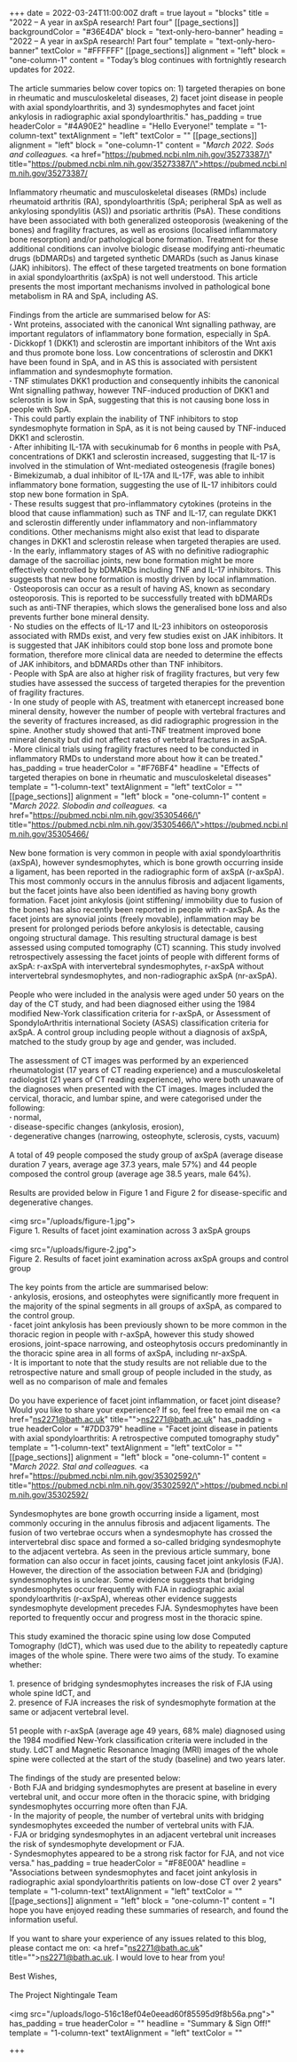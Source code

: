 +++
date = 2022-03-24T11:00:00Z
draft = true
layout = "blocks"
title = "2022 – A year in axSpA research! Part four"
[[page_sections]]
backgroundColor = "#36E4DA"
block = "text-only-hero-banner"
heading = "2022 – A year in axSpA research! Part four"
template = "text-only-hero-banner"
textColor = "#FFFFFF"
[[page_sections]]
alignment = "left"
block = "one-column-1"
content = "Today’s blog continues with fortnightly research updates for 2022.<br><br>The article summaries below cover topics on: 1) targeted therapies on bone in rheumatic and musculoskeletal diseases, 2) facet joint disease in people with axial spondyloarthritis, and 3) syndesmophytes and facet joint ankylosis in radiographic axial spondyloarthritis."
has_padding = true
headerColor = "#4A90E2"
headline = "Hello Everyone!"
template = "1-column-text"
textAlignment = "left"
textColor = ""
[[page_sections]]
alignment = "left"
block = "one-column-1"
content = "<em>March 2022. Soós and colleagues.</em> <a href=\"https://pubmed.ncbi.nlm.nih.gov/35273387/\" title=\"https://pubmed.ncbi.nlm.nih.gov/35273387/\">https://pubmed.ncbi.nlm.nih.gov/35273387/</a><br><br>Inflammatory rheumatic and musculoskeletal diseases (RMDs) include rheumatoid arthritis (RA), spondyloarthritis (SpA; peripheral SpA as well as ankylosing spondylitis (AS)) and psoriatic arthritis (PsA). These conditions have been associated with both generalized osteoporosis (weakening of the bones) and fragility fractures, as well as erosions (localised inflammatory bone resorption) and/or pathological bone formation. Treatment for these additional conditions can involve biologic disease modifying anti-rheumatic drugs (bDMARDs) and targeted synthetic DMARDs (such as Janus kinase (JAK) inhibitors). The effect of these targeted treatments on bone formation in axial spondyloarthritis (axSpA) is not well understood. This article presents the most important mechanisms involved in pathological bone metabolism in RA and SpA, including AS.<br><br>Findings from the article are summarised below for AS:<br><strong>· </strong>  Wnt proteins, associated with the canonical Wnt signalling pathway, are important regulators of inflammatory bone formation, especially in SpA.<br><strong>· </strong>  Dickkopf 1 (DKK1) and sclerostin are important inhibitors of the Wnt axis and thus promote bone loss. Low concentrations of sclerostin and DKK1 have been found in SpA, and in AS this is associated with persistent inflammation and syndesmophyte formation.<br><strong>· </strong>  TNF stimulates DKK1 production and consequently inhibits the canonical Wnt signalling pathway, however TNF-induced production of DKK1 and sclerostin is low in SpA, suggesting that this is not causing bone loss in people with SpA.<br><strong>· </strong>  This could partly explain the inability of TNF inhibitors to stop syndesmophyte formation in SpA, as it is not being caused by TNF-induced DKK1 and sclerostin.<br><strong>· </strong>  After inhibiting IL-17A with secukinumab for 6 months in people with PsA, concentrations of DKK1 and sclerostin increased, suggesting that IL-17 is involved in the stimulation of Wnt-mediated osteogenesis (fragile bones)<br><strong>· </strong>  Bimekizumab, a dual inhibitor of IL-17A and IL-17F, was able to inhibit inflammatory bone formation, suggesting the use of IL-17 inhibitors could stop new bone formation in SpA.<br><strong>· </strong>  These results suggest that pro-inflammatory cytokines (proteins in the blood that cause inflammation) such as TNF and IL-17, can regulate DKK1 and sclerostin differently under inflammatory and non-inflammatory conditions. Other mechanisms might also exist that lead to disparate changes in DKK1 and sclerostin release when targeted therapies are used.<br><strong>· </strong>  In the early, inflammatory stages of AS with no definitive radiographic damage of the sacroiliac joints, new bone formation might be more effectively controlled by bDMARDs including TNF and IL-17 inhibitors. This suggests that new bone formation is mostly driven by local inflammation.<br>· Osteoporosis can occur as a result of having AS, known as secondary osteoporosis. This is reported to be successfully treated with bDMARDs such as anti-TNF therapies, which slows the generalised bone loss and also prevents further bone mineral density.<br><strong>· </strong>  No studies on the effects of IL-17 and IL-23 inhibitors on osteoporosis associated with RMDs exist, and very few studies exist on JAK inhibitors. It is suggested that JAK inhibitors could stop bone loss and promote bone formation, therefore more clinical data are needed to determine the effects of JAK inhibitors, and bDMARDs other than TNF inhibitors.<br><strong>· </strong>  People with SpA are also at higher risk of fragility fractures, but very few studies have assessed the success of targeted therapies for the prevention of fragility fractures.<br><strong>· </strong>  In one study of people with AS, treatment with etanercept increased bone mineral density, however the number of people with vertebral fractures and the severity of fractures increased, as did radiographic progression in the spine. Another study showed that anti-TNF treatment improved bone mineral density but did not affect rates of vertebral fractures in axSpA.<br><strong>· </strong>  More clinical trials using fragility fractures need to be conducted in inflammatory RMDs to understand more about how it can be treated."
has_padding = true
headerColor = "#F76BF4"
headline = "Effects of targeted therapies on bone in rheumatic and musculoskeletal diseases"
template = "1-column-text"
textAlignment = "left"
textColor = ""
[[page_sections]]
alignment = "left"
block = "one-column-1"
content = "<em>March 2022. Slobodin and colleagues. </em><a href=\"https://pubmed.ncbi.nlm.nih.gov/35305466/\" title=\"https://pubmed.ncbi.nlm.nih.gov/35305466/\">https://pubmed.ncbi.nlm.nih.gov/35305466/</a><br><br>New bone formation is very common in people with axial spondyloarthritis (axSpA), however syndesmophytes, which is bone growth occurring inside a ligament, has been reported in the radiographic form of axSpA (r-axSpA). This most commonly occurs in the annulus fibrosis and adjacent ligaments, but the facet joints have also been identified as having bony growth formation. Facet joint ankylosis (joint stiffening/ immobility due to fusion of the bones) has also recently been reported in people with r-axSpA. As the facet joints are synovial joints (freely movable), inflammation may be present for prolonged periods before ankylosis is detectable, causing ongoing structural damage. This resulting structural damage is best assessed using computed tomography (CT) scanning. This study involved retrospectively assessing the facet joints of people with different forms of axSpA: r-axSpA with intervertebral syndesmophytes, r-axSpA without intervertebral syndesmophytes, and non-radiographic axSpA (nr-axSpA).<br><br>People who were included in the analysis were aged under 50 years on the day of the CT study, and had been diagnosed either using the 1984 modified New-York classification criteria for r-axSpA, or Assessment of SpondyloArthritis international Society (ASAS) classification criteria for axSpA. A control group including people without a diagnosis of axSpA, matched to the study group by age and gender, was included.<br><br>The assessment of CT images was performed by an experienced rheumatologist (17 years of CT reading experience) and a musculoskeletal radiologist (21 years of CT reading experience), who were both unaware of the diagnoses when presented with the CT images. Images included the cervical, thoracic, and lumbar spine, and were categorised under the following:<br><strong>· </strong>  normal,<br><strong>· </strong>  disease-specific changes (ankylosis, erosion),<br><strong>· </strong>  degenerative changes (narrowing, osteophyte, sclerosis, cysts, vacuum)<br><br>A total of 49 people composed the study group of axSpA (average disease duration 7 years, average age 37.3 years, male 57%) and 44 people composed the control group (average age 38.5 years, male 64%).<br><br>Results are provided below in Figure 1 and Figure 2 for disease-specific and degenerative changes.<br><br><img src=\"/uploads/figure-1.jpg\"><br>Figure 1. Results of facet joint examination across 3 axSpA groups<br><br><img src=\"/uploads/figure-2.jpg\"><br>Figure 2. Results of facet joint examination across axSpA groups and control group<br><br>The key points from the article are summarised below:<br><strong>· </strong>  ankylosis, erosions, and osteophytes were significantly more frequent in the majority of the spinal segments in all groups of axSpA, as compared to the control group.<br><strong>· </strong>  facet joint ankylosis has been previously shown to be more common in the thoracic region in people with r-axSpA, however this study showed erosions, joint-space narrowing, and osteophytosis occurs predominantly in the thoracic spine area in all forms of axSpA, including nr-axSpA.<br><strong>· </strong>  It is important to note that the study results are not reliable due to the retrospective nature and small group of people included in the study, as well as no comparison of male and females<br><br>Do you have experience of facet joint inflammation, or facet joint disease? Would you like to share your experience? If so, feel free to email me on <a href=\"ns2271@bath.ac.uk\" title=\"\">ns2271@bath.ac.uk</a>"
has_padding = true
headerColor = "#7DD379"
headline = "Facet joint disease in patients with axial spondyloarthritis: A retrospective computed tomography study"
template = "1-column-text"
textAlignment = "left"
textColor = ""
[[page_sections]]
alignment = "left"
block = "one-column-1"
content = "<em>March 2022. Stal and colleagues.</em> <a href=\"https://pubmed.ncbi.nlm.nih.gov/35302592/\" title=\"https://pubmed.ncbi.nlm.nih.gov/35302592/\">https://pubmed.ncbi.nlm.nih.gov/35302592/</a><br><br>Syndesmophytes are bone growth occurring inside a ligament, most commonly occuring in the annulus fibrosis and adjacent ligaments. The fusion of two vertebrae occurs when a syndesmophyte has crossed the intervertebral disc space and formed a so-called bridging syndesmophyte to the adjacent vertebra. As seen in the previous article summary, bone formation can also occur in facet joints, causing facet joint ankylosis (FJA). However, the direction of the association between FJA and (bridging) syndesmophytes is unclear. Some evidence suggests that bridging syndesmophytes occur frequently with FJA in radiographic axial spondyloarthritis (r-axSpA), whereas other evidence suggests syndesmophyte development precedes FJA. Syndesmophytes have been reported to frequently occur and progress most in the thoracic spine.<br><br>This study examined the thoracic spine using low dose Computed Tomography (ldCT), which was used due to the ability to repeatedly capture images of the whole spine. There were two aims of the study. To examine whether:<br><br>1. presence of bridging syndesmophytes increases the risk of FJA using whole spine ldCT, and<br>2. presence of FJA increases the risk of syndesmophyte formation at the same or adjacent vertebral level.<br><br>51 people with r-axSpA (average age 49 years, 68% male) diagnosed using the 1984 modified New-York classification criteria were included in the study. LdCT and Magnetic Resonance Imaging (MRI) images of the whole spine were collected at the start of the study (baseline) and two years later.<br><br>The findings of the study are presented below:<br><strong>· </strong>  Both FJA and bridging syndesmophytes are present at baseline in every vertebral unit, and occur more often in the thoracic spine, with bridging syndesmophytes occurring more often than FJA.<br><strong>· </strong>  In the majority of people, the number of vertebral units with bridging syndesmophytes exceeded the number of vertebral units with FJA.<br><strong>· </strong>  FJA or bridging syndesmophytes in an adjacent vertebral unit increases the risk of syndesmophyte development or FJA.<br><strong>· </strong>  Syndesmophytes appeared to be a strong risk factor for FJA, and not vice versa."
has_padding = true
headerColor = "#F8E00A"
headline = "Associations between syndesmophytes and facet joint ankylosis in radiographic axial spondyloarthritis patients on low-dose CT over 2 years"
template = "1-column-text"
textAlignment = "left"
textColor = ""
[[page_sections]]
alignment = "left"
block = "one-column-1"
content = "I hope you have enjoyed reading these summaries of research, and found the information useful.<br><br>If you want to share your experience of any issues related to this blog, please contact me on: <a href=\"ns2271@bath.ac.uk\" title=\"\">ns2271@bath.ac.uk</a>. I would love to hear from you!<br><br>Best Wishes,<br><br>The Project Nightingale Team<br><br><img src=\"/uploads/logo-516c18ef04e0eead60f85595d9f8b56a.png\">"
has_padding = true
headerColor = ""
headline = "Summary & Sign Off!"
template = "1-column-text"
textAlignment = "left"
textColor = ""

+++
